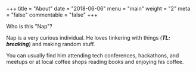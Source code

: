 +++
title = "About"
date = "2018-06-06"
menu = "main"
weight = "2"
meta = "false"
commentable = "false"
+++

Who is this "Nap"?

Nap is a very curious individual. He loves tinkering with things (***TL: breaking***) and making random stuff.

You can usually find him attending tech conferences, hackathons, and meetups or at local coffee shops reading books and enjoying his coffee.
